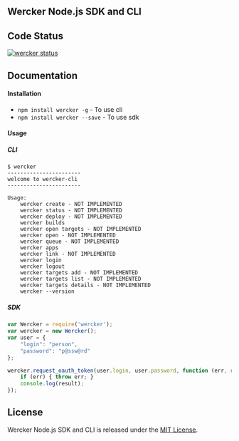 ## Wercker Node.js SDK and CLI


## Code Status

[![wercker status](https://app.wercker.com/status/71e3415efc514b5ed9ced8800db09c23/m "wercker status")](https://app.wercker.com/project/bykey/71e3415efc514b5ed9ced8800db09c23)

## Documentation

#### Installation

* `npm install wercker -g` - To use cli
* `npm install wercker --save` - To use sdk

#### Usage

##### CLI
```
$ wercker
-----------------------
welcome to wercker-cli
-----------------------

Usage:
    wercker create - NOT IMPLEMENTED
    wercker status - NOT IMPLEMENTED
    wercker deploy - NOT IMPLEMENTED
    wercker builds
    wercker open targets - NOT IMPLEMENTED
    wercker open - NOT IMPLEMENTED
    wercker queue - NOT IMPLEMENTED
    wercker apps
    wercker link - NOT IMPLEMENTED
    wercker login
    wercker logout
    wercker targets add - NOT IMPLEMENTED
    wercker targets list - NOT IMPLEMENTED
    wercker targets details - NOT IMPLEMENTED
    wercker --version
```

##### SDK
``` javascript
var Wercker = require('wercker');
var wercker = new Wercker();
var user = {
    "login": "person",
    "password": "p@ssw@rd"
};

wercker.request_oauth_token(user.login, user.password, function (err, result) {
    if (err) { throw err; }
    console.log(result);
});
```

## License

Wercker Node.js SDK and CLI is released under the [MIT License](https://github.com/felipe/wercker-nodejs/blob/master/LICENSE).
